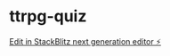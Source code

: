 # ttrpg-quiz

[Edit in StackBlitz next generation editor ⚡️](https://stackblitz.com/~/github.com/Rebecca7921/ttrpg-quiz)